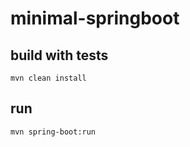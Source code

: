 # minimal-springboot

## build with tests

```
mvn clean install
```

## run

```
mvn spring-boot:run
```

